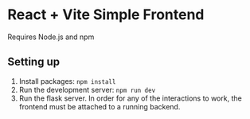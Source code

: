 # React + Vite Simple Frontend

Requires Node.js and npm

## Setting up
1. Install packages: `npm install`
2. Run the development server: `npm run dev`
3. Run the flask server. In order for any of the interactions to work, the frontend must be attached to a running backend.